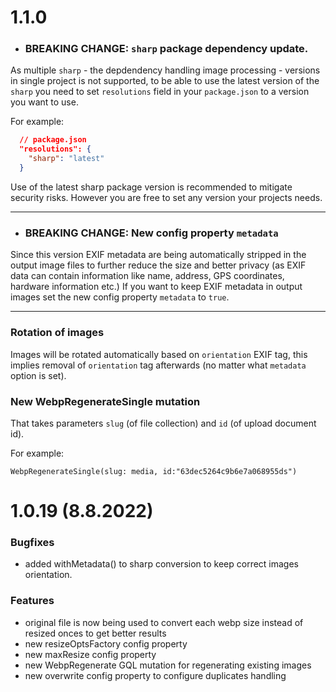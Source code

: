 # 1.1.0

- ### **BREAKING CHANGE**: `sharp` package dependency update.

As multiple `sharp` - the depdendency handling image processing - versions in single project is not supported, to be able to use the latest version of the `sharp` you need to set `resolutions` field in your `package.json` to a version you want to use.

For example:

```JSON
  // package.json
  "resolutions": {
    "sharp": "latest"
  }
```

Use of the latest sharp package version is recommended to mitigate security risks. However you are free to set any version your projects needs.

---

- ### **BREAKING CHANGE**: New config property `metadata`

Since this version EXIF metadata are being automatically stripped in the output image files to further reduce the size and better privacy (as EXIF data can contain information like name, address, GPS coordinates, hardware information etc.)
If you want to keep EXIF metadata in output images set the new config property `metadata` to `true`.

---

### Rotation of images

Images will be rotated automatically based on `orientation` EXIF tag, this implies removal of `orientation` tag afterwards (no matter what `metadata` option is set).

### New WebpRegenerateSingle mutation

That takes parameters `slug` (of file collection) and `id` (of upload document id).

For example:

```JS
WebpRegenerateSingle(slug: media, id:"63dec5264c9b6e7a068955ds")
```

# 1.0.19 (8.8.2022)

### Bugfixes

- added withMetadata() to sharp conversion to keep correct images orientation.

### Features

- original file is now being used to convert each webp size instead of resized onces to get better results
- new resizeOptsFactory config property
- new maxResize config property
- new WebpRegenerate GQL mutation for regenerating existing images
- new overwrite config property to configure duplicates handling
